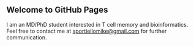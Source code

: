 ## Welcome to GitHub Pages

I am an MD/PhD student interested in T cell memory and bioinformatics. Feel free to contact me at sportiellomike@gmail.com for further communication.


